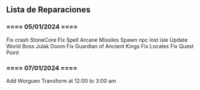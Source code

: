 ## Lista de Reparaciones

### ==== 05/01/2024 ====
Fix crash StoneCore
Fix Spell Arcane Missiles
Spawn npc lost isle
Update World Boss Julak Doom
Fix Guardian of Ancient Kings
Fix Locales
Fix Quest Point


### ==== 07/01/2024 ====
Add Worguen Transform at 12:00 to 3:00 am


